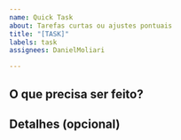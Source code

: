 ```yaml
---
name: Quick Task
about: Tarefas curtas ou ajustes pontuais
title: "[TASK]"
labels: task
assignees: DanielMoliari

---
```


## O que precisa ser feito?
<!-- Descreva rapidamente a tarefa -->

## Detalhes (opcional)
<!-- Alguma informação extra, print ou link -->
